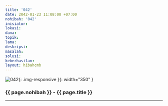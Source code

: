 ```yaml
---
title: '042'
date: 2042-01-23 11:08:00 +07:00
nohibah: '042'
inisiator:
lokasi:
dana:
topik:
lama:
deskripsi:
masalah:
solusi:
keberhasilan:
layout: hibahcmb
---
```


![042](/static/img/hibahcmb/042.png){: .img-responsive }{: width="350" }

### {{ page.nohibah }} - {{ page.title }}

---
